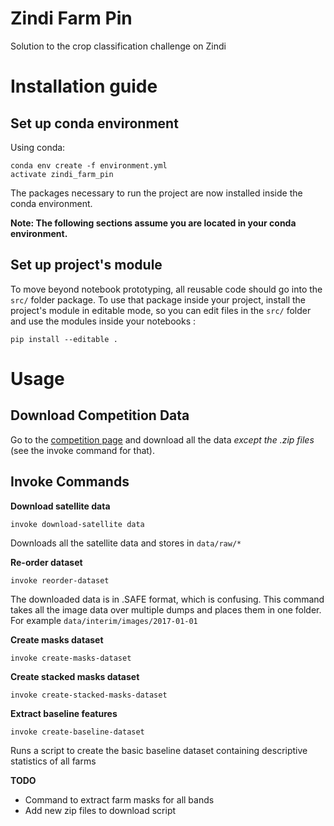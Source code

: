 # Zindi Farm Pin

Solution to the crop classification challenge on Zindi

# Installation guide

## Set up conda environment

Using conda:

```
conda env create -f environment.yml
activate zindi_farm_pin
```

The packages necessary to run the project are now installed inside the conda environment.

**Note: The following sections assume you are located in your conda environment.**

## Set up project's module

To move beyond notebook prototyping, all reusable code should go into the `src/` folder package. To use that package inside your project, install the project's module in editable mode, so you can edit files in the `src/` folder and use the modules inside your notebooks :

```
pip install --editable .
```


# Usage

## Download Competition Data

Go to the [competition page](https://zindi.africa/competitions/farm-pin-crop-detection-challenge) and download all the data _except the .zip files_ (see the invoke command for that). 

## Invoke Commands

**Download satellite data**
```
invoke download-satellite data
```
Downloads all the satellite data and stores in `data/raw/*`

**Re-order dataset**
```
invoke reorder-dataset
```
The downloaded data is in .SAFE format, which is confusing. This command takes all the image data over multiple dumps and places them in one folder. For example `data/interim/images/2017-01-01`

**Create masks dataset**
```
invoke create-masks-dataset
```

**Create stacked masks dataset**
```
invoke create-stacked-masks-dataset
```

**Extract baseline features**
```
invoke create-baseline-dataset
```

Runs a script to create the basic baseline dataset containing descriptive statistics of all farms

**TODO**

* Command to extract farm masks for all bands
* Add new zip files to download script
